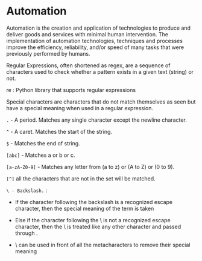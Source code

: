 # Automation

Automation is the creation and application of technologies to produce and deliver goods and services with minimal human intervention. The implementation of automation technologies, techniques and processes improve the efficiency, reliability, and/or speed of many tasks that were previously performed by humans.

Regular Expressions, often shortened as regex, are a sequence of characters used to check whether a pattern exists in a given text (string) or not.

re : Python library that supports regular expressions

Special characters are characters that do not match themselves as seen but have a special meaning when used in a regular expression.

`.` - A period. Matches any single character except the newline character.

`^` - A caret. Matches the start of the string.

`$` - Matches the end of string.

`[abc]` - Matches a or b or c.

`[a-zA-Z0-9]` - Matches any letter from (a to z) or (A to Z) or (0 to 9).

`[^]` all the characters that are not in the set will be matched.

`\ - Backslash.` :

* If the character following the backslash is a recognized escape character, then the special meaning of the term is taken

* Else if the character following the \ is not a recognized escape character, then the \ is treated like any other character and passed through .

* \ can be used in front of all the metacharacters to remove their special meaning